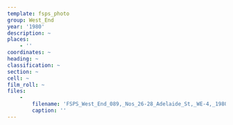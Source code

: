 ```yaml
---
template: fsps_photo
group: West_End
year: '1980'
description: ~
places:
    - ''
coordinates: ~
heading: ~
classification: ~
section: ~
cell: ~
film_roll: ~
files:
    -
        filename: 'FSPS_West_End_089,_Nos_26-28_Adelaide_St,_WE-4,_1980.png'
        caption: ''
---
```

